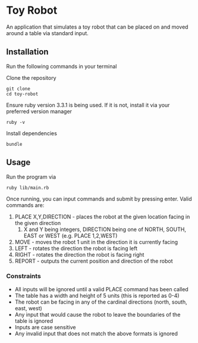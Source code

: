 # Toy Robot

An application that simulates a toy robot that can be placed on and moved around a table via standard input.

## Installation
Run the following commands in your terminal

Clone the repository
```shell
git clone 
cd toy-robot
```
Ensure ruby version 3.3.1 is being used. If it is not, install it via your preferred version manager
```shell
ruby -v
```

Install dependencies
```shell
bundle
```

## Usage

Run the program via
```shell
ruby lib/main.rb
```

Once running, you can input commands and submit by pressing enter. Valid commands are:
1. PLACE X,Y,DIRECTION - places the robot at the given location facing in the given direction
   1. X and Y being integers, DIRECTION being one of NORTH, SOUTH, EAST or WEST (e.g. PLACE 1,2,WEST)
2. MOVE - moves the robot 1 unit in the direction it is currently facing
3. LEFT - rotates the direction the robot is facing left
4. RIGHT - rotates the direction the robot is facing right
5. REPORT - outputs the current position and direction of the robot

### Constraints
* All inputs will be ignored until a valid PLACE command has been called
* The table has a width and height of 5 units (this is reported as 0-4)
* The robot can be facing in any of the cardinal directions (north, south, east, west)
* Any input that would cause the robot to leave the boundaries of the table is ignored
* Inputs are case sensitive
* Any invalid input that does not match the above formats is ignored